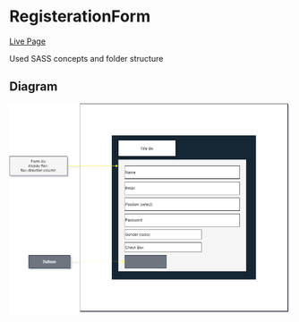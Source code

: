 # RegisterationForm

[Live Page](https://justkishore.github.io/RegisterationForm/)

Used SASS concepts and folder structure

## Diagram

<img src="assets/images/assignment-2-with-SASS.drawio.png" alt="Regiteration Form draw.io">
